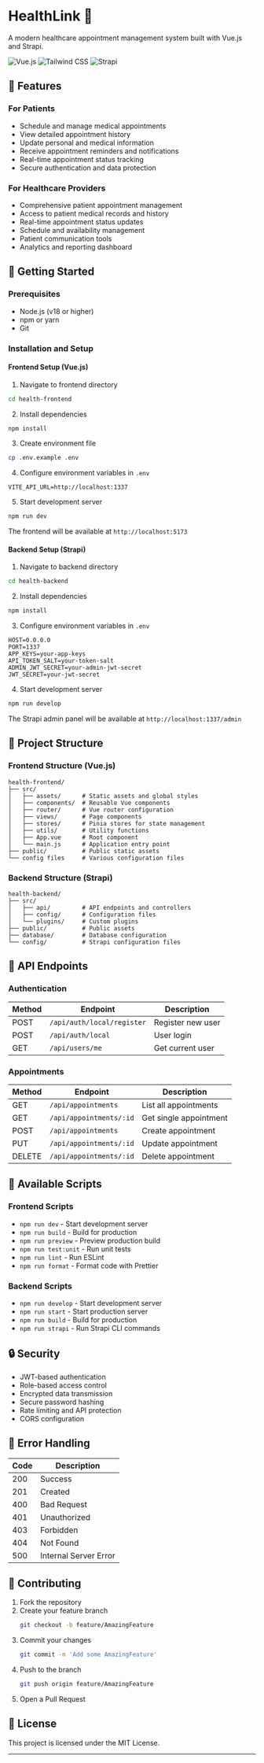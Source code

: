 # HealthLink 🏥
A modern healthcare appointment management system built with Vue.js and Strapi.

![Vue.js](https://img.shields.io/badge/Vue.js-4FC08D?style=for-the-badge&logo=vue.js&logoColor=white)
![Tailwind CSS](https://img.shields.io/badge/Tailwind_CSS-38B2AC?style=for-the-badge&logo=tailwind-css&logoColor=white)
![Strapi](https://img.shields.io/badge/Strapi-2F2E8B?style=for-the-badge&logo=strapi&logoColor=white)

## 🌟 Features

### For Patients
- Schedule and manage medical appointments
- View detailed appointment history
- Update personal and medical information
- Receive appointment reminders and notifications
- Real-time appointment status tracking
- Secure authentication and data protection

### For Healthcare Providers
- Comprehensive patient appointment management
- Access to patient medical records and history
- Real-time appointment status updates
- Schedule and availability management
- Patient communication tools
- Analytics and reporting dashboard

## 🚀 Getting Started

### Prerequisites
- Node.js (v18 or higher)
- npm or yarn
- Git

### Installation and Setup

#### Frontend Setup (Vue.js)
1. Navigate to frontend directory
```bash
cd health-frontend
```

2. Install dependencies
```bash
npm install
```

3. Create environment file
```bash
cp .env.example .env
```

4. Configure environment variables in `.env`
```env
VITE_API_URL=http://localhost:1337
```

5. Start development server
```bash
npm run dev
```

The frontend will be available at `http://localhost:5173`

#### Backend Setup (Strapi)
1. Navigate to backend directory
```bash
cd health-backend
```

2. Install dependencies
```bash
npm install
```

3. Configure environment variables in `.env`
```env
HOST=0.0.0.0
PORT=1337
APP_KEYS=your-app-keys
API_TOKEN_SALT=your-token-salt
ADMIN_JWT_SECRET=your-admin-jwt-secret
JWT_SECRET=your-jwt-secret
```

4. Start development server
```bash
npm run develop
```

The Strapi admin panel will be available at `http://localhost:1337/admin`

## 📁 Project Structure

### Frontend Structure (Vue.js)
```
health-frontend/
├── src/
│   ├── assets/      # Static assets and global styles
│   ├── components/  # Reusable Vue components
│   ├── router/      # Vue router configuration
│   ├── views/       # Page components
│   ├── stores/      # Pinia stores for state management
│   ├── utils/       # Utility functions
│   ├── App.vue      # Root component
│   └── main.js      # Application entry point
├── public/          # Public static assets
└── config files     # Various configuration files
```

### Backend Structure (Strapi)
```
health-backend/
├── src/
│   ├── api/         # API endpoints and controllers
│   ├── config/      # Configuration files
│   └── plugins/     # Custom plugins
├── public/          # Public assets
├── database/        # Database configuration
└── config/          # Strapi configuration files
```

## 📡 API Endpoints

### Authentication
| Method | Endpoint | Description |
|--------|----------|-------------|
| POST | `/api/auth/local/register` | Register new user |
| POST | `/api/auth/local` | User login |
| GET | `/api/users/me` | Get current user |

### Appointments
| Method | Endpoint | Description |
|--------|----------|-------------|
| GET | `/api/appointments` | List all appointments |
| GET | `/api/appointments/:id` | Get single appointment |
| POST | `/api/appointments` | Create appointment |
| PUT | `/api/appointments/:id` | Update appointment |
| DELETE | `/api/appointments/:id` | Delete appointment |

## 🔧 Available Scripts

### Frontend Scripts
- `npm run dev` - Start development server
- `npm run build` - Build for production
- `npm run preview` - Preview production build
- `npm run test:unit` - Run unit tests
- `npm run lint` - Run ESLint
- `npm run format` - Format code with Prettier

### Backend Scripts
- `npm run develop` - Start development server
- `npm run start` - Start production server
- `npm run build` - Build for production
- `npm run strapi` - Run Strapi CLI commands

## 🔒 Security

- JWT-based authentication
- Role-based access control
- Encrypted data transmission
- Secure password hashing
- Rate limiting and API protection
- CORS configuration

## 🚨 Error Handling

| Code | Description |
|------|-------------|
| 200 | Success |
| 201 | Created |
| 400 | Bad Request |
| 401 | Unauthorized |
| 403 | Forbidden |
| 404 | Not Found |
| 500 | Internal Server Error |

## 🤝 Contributing

1. Fork the repository
2. Create your feature branch
   ```bash
   git checkout -b feature/AmazingFeature
   ```
3. Commit your changes
   ```bash
   git commit -m 'Add some AmazingFeature'
   ```
4. Push to the branch
   ```bash
   git push origin feature/AmazingFeature
   ```
5. Open a Pull Request

## 📝 License

This project is licensed under the MIT License.

---
